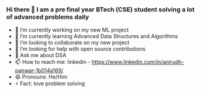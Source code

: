 ### Hi there 👋 I am a pre final year BTech (CSE) student solving a lot of advanced problems daily
 
- 🔭 I’m currently working on my new ML project
- 🌱 I’m currently learning Advanced Data Structures and Algorithms
- 👯 I’m looking to collaborate on my new project
- 🤔 I’m looking for help with open source contributions
- 💬 Ask me about DSA
- 📫 How to reach me: linkedin - https://www.linkedin.com/in/anirudh-panwar-1b014a169/
- 😄 Pronouns: He/Him
- ⚡ Fact: love problem solving 

